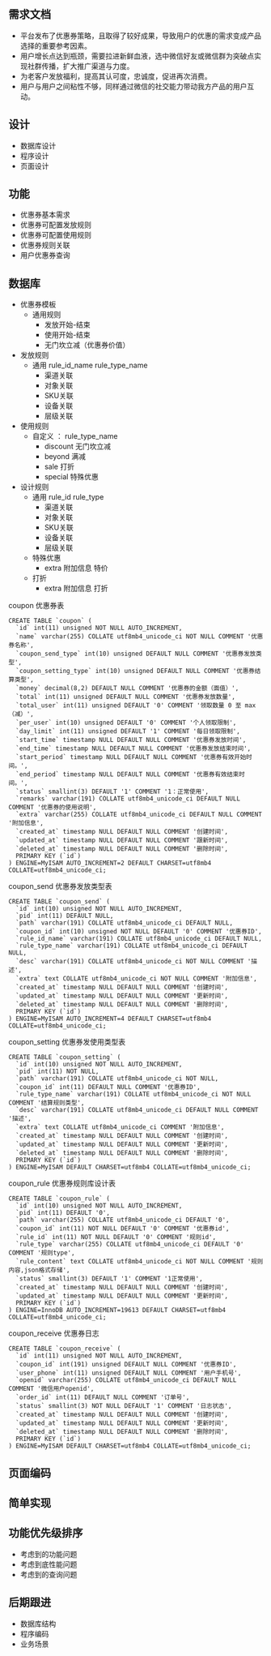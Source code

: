 ## 需求文档
- 平台发布了优惠券策略，且取得了较好成果，导致用户的优惠的需求变成产品选择的重要参考因素。
- 用户增长点达到瓶颈，需要拉进新鲜血液，选中微信好友或微信群为突破点实现社群传播，扩大推广渠道与力度。
- 为老客户发放福利，提高其认可度，忠诚度，促进再次消费。
- 用户与用户之间粘性不够，同样通过微信的社交能力带动我方产品的用户互动。

## 设计
- 数据库设计
- 程序设计
- 页面设计

## 功能
- 优惠券基本需求
- 优惠券可配置发放规则
- 优惠券可配置使用规则
- 优惠券规则关联
- 用户优惠券查询

## 数据库
- 优惠券模板 
    - 通用规则
        - 发放开始-结束
        - 使用开始-结束
        - 无门坎立减（优惠券价值）
- 发放规则
    - 通用 rule_id_name  rule_type_name
        - 渠道关联
        - 对象关联  
        - SKU关联
        - 设备关联
        - 层级关联
- 使用规则
    - 自定义 ： rule_type_name 
        - discount 无门坎立减
        - beyond 满减
        - sale 打折
        - special 特殊优惠
- 设计规则
    - 通用 rule_id rule_type
        - 渠道关联
        - 对象关联  
        - SKU关联
        - 设备关联
        - 层级关联
    -  特殊优惠
        - extra 附加信息 特价
    -  打折
        - extra 附加信息 打折             

coupon 优惠券表
```
CREATE TABLE `coupon` (
  `id` int(11) unsigned NOT NULL AUTO_INCREMENT,
  `name` varchar(255) COLLATE utf8mb4_unicode_ci NOT NULL COMMENT '优惠券名称',
  `coupon_send_type` int(10) unsigned DEFAULT NULL COMMENT '优惠券发放类型',
  `coupon_setting_type` int(10) unsigned DEFAULT NULL COMMENT '优惠券结算类型',
  `money` decimal(8,2) DEFAULT NULL COMMENT '优惠券的金额（面值）',
  `total` int(11) unsigned DEFAULT NULL COMMENT '优惠券发放数量',
  `total_user` int(11) unsigned DEFAULT '0' COMMENT '领取数量 0 至 max（减）',
  `per_user` int(10) unsigned DEFAULT '0' COMMENT '个人领取限制',
  `day_limit` int(11) unsigned DEFAULT '1' COMMENT '每日领取限制',
  `start_time` timestamp NULL DEFAULT NULL COMMENT '优惠券发放时间',
  `end_time` timestamp NULL DEFAULT NULL COMMENT '优惠券发放结束时间',
  `start_period` timestamp NULL DEFAULT NULL COMMENT '优惠券有效开始时间。',
  `end_period` timestamp NULL DEFAULT NULL COMMENT '优惠券有效结束时间。',
  `status` smallint(3) DEFAULT '1' COMMENT '1：正常使用',
  `remarks` varchar(191) COLLATE utf8mb4_unicode_ci DEFAULT NULL COMMENT '优惠券的使用说明',
  `extra` varchar(255) COLLATE utf8mb4_unicode_ci DEFAULT NULL COMMENT '附加信息',
  `created_at` timestamp NULL DEFAULT NULL COMMENT '创建时间',
  `updated_at` timestamp NULL DEFAULT NULL COMMENT '跟新时间',
  `deleted_at` timestamp NULL DEFAULT NULL COMMENT '删除时间',
  PRIMARY KEY (`id`)
) ENGINE=MyISAM AUTO_INCREMENT=2 DEFAULT CHARSET=utf8mb4 COLLATE=utf8mb4_unicode_ci;
```
coupon_send 优惠券发放类型表
```
CREATE TABLE `coupon_send` (
  `id` int(10) unsigned NOT NULL AUTO_INCREMENT,
  `pid` int(11) DEFAULT NULL,
  `path` varchar(191) COLLATE utf8mb4_unicode_ci DEFAULT NULL,
  `coupon_id` int(10) unsigned NOT NULL DEFAULT '0' COMMENT '优惠券ID',
  `rule_id_name` varchar(191) COLLATE utf8mb4_unicode_ci DEFAULT NULL,
  `rule_type_name` varchar(191) COLLATE utf8mb4_unicode_ci DEFAULT NULL,
  `desc` varchar(191) COLLATE utf8mb4_unicode_ci NOT NULL COMMENT '描述',
  `extra` text COLLATE utf8mb4_unicode_ci NOT NULL COMMENT '附加信息',
  `created_at` timestamp NULL DEFAULT NULL COMMENT '创建时间',
  `updated_at` timestamp NULL DEFAULT NULL COMMENT '更新时间',
  `deleted_at` timestamp NULL DEFAULT NULL COMMENT '删除时间',
  PRIMARY KEY (`id`)
) ENGINE=MyISAM AUTO_INCREMENT=4 DEFAULT CHARSET=utf8mb4 COLLATE=utf8mb4_unicode_ci;
```
coupon_setting 优惠券发使用类型表
```
CREATE TABLE `coupon_setting` (
  `id` int(10) unsigned NOT NULL AUTO_INCREMENT,
  `pid` int(11) NOT NULL,
  `path` varchar(191) COLLATE utf8mb4_unicode_ci NOT NULL,
  `coupon_id` int(11) DEFAULT NULL COMMENT '优惠券ID',
  `rule_type_name` varchar(191) COLLATE utf8mb4_unicode_ci NOT NULL COMMENT '结算规则类型',
  `desc` varchar(191) COLLATE utf8mb4_unicode_ci DEFAULT NULL COMMENT '描述',
  `extra` text COLLATE utf8mb4_unicode_ci COMMENT '附加信息',
  `created_at` timestamp NULL DEFAULT NULL COMMENT '创建时间',
  `updated_at` timestamp NULL DEFAULT NULL COMMENT '更新时间',
  `deleted_at` timestamp NULL DEFAULT NULL COMMENT '删除时间',
  PRIMARY KEY (`id`)
) ENGINE=MyISAM DEFAULT CHARSET=utf8mb4 COLLATE=utf8mb4_unicode_ci;
```
coupon_rule 优惠券规则库设计表
```
CREATE TABLE `coupon_rule` (
  `id` int(10) unsigned NOT NULL AUTO_INCREMENT,
  `pid` int(11) DEFAULT '0',
  `path` varchar(255) COLLATE utf8mb4_unicode_ci DEFAULT '0',
  `coupon_id` int(11) NOT NULL DEFAULT '0' COMMENT '优惠券id',
  `rule_id` int(11) NOT NULL DEFAULT '0' COMMENT '规则id',
  `rule_type` varchar(255) COLLATE utf8mb4_unicode_ci DEFAULT '0' COMMENT '规则type',
  `rule_content` text COLLATE utf8mb4_unicode_ci NOT NULL COMMENT '规则内容,json格式存储',
  `status` smallint(3) DEFAULT '1' COMMENT '1正常使用',
  `created_at` timestamp NULL DEFAULT NULL COMMENT '创建时间',
  `updated_at` timestamp NULL DEFAULT NULL COMMENT '更新时间',
  PRIMARY KEY (`id`)
) ENGINE=InnoDB AUTO_INCREMENT=19613 DEFAULT CHARSET=utf8mb4 COLLATE=utf8mb4_unicode_ci;
```
coupon_receive 优惠券日志
```
CREATE TABLE `coupon_receive` (
  `id` int(11) unsigned NOT NULL AUTO_INCREMENT,
  `coupon_id` int(191) unsigned DEFAULT NULL COMMENT '优惠券ID',
  `user_phone` int(11) unsigned DEFAULT NULL COMMENT '用户手机号',
  `openid` varchar(255) COLLATE utf8mb4_unicode_ci DEFAULT NULL COMMENT '微信用户openid',
  `order_id` int(11) DEFAULT NULL COMMENT '订单号',
  `status` smallint(3) NOT NULL DEFAULT '1' COMMENT '日志状态',
  `created_at` timestamp NULL DEFAULT NULL COMMENT '创建时间',
  `updated_at` timestamp NULL DEFAULT NULL COMMENT '更新时间',
  `deleted_at` timestamp NULL DEFAULT NULL COMMENT '删除时间',
  PRIMARY KEY (`id`)
) ENGINE=MyISAM DEFAULT CHARSET=utf8mb4 COLLATE=utf8mb4_unicode_ci;
```
## 页面编码

## 简单实现

## 功能优先级排序
- 考虑到的功能问题
- 考虑到底性能问题
- 考虑到的查询问题
## 后期跟进
- 数据库结构
- 程序编码
- 业务场景